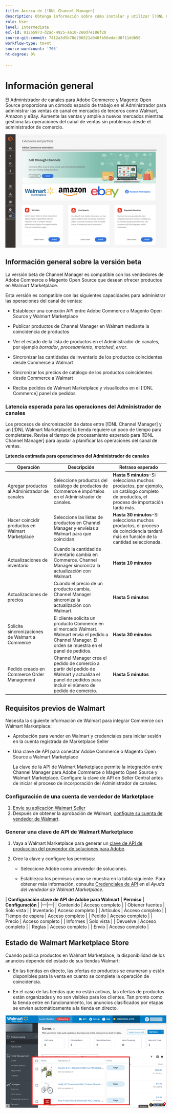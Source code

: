 ```yaml
---
title: Acerca de [!DNL Channel Manager]
description: Obtenga información sobre cómo instalar y utilizar [!DNL Channel Manager] para integrar tiendas de Adobe Commerce y Magento Open Source con mercados de terceros, y crear un canal de ventas para administrar ofertas de venta, precios, inventarios y ventas sin problemas desde su administrador de comercio.
role: User
level: Intermediate
exl-id: 91265973-d2ad-4925-aa10-260d7e186f20
source-git-commit: 7412a3d5b78e206521a048fb56edacd8f11ddb58
workflow-type: tm+mt
source-wordcount: '705'
ht-degree: 0%

---
```


# Información general

El Administrador de canales para Adobe Commerce y Magento Open Source proporciona un cómodo espacio de trabajo en el Administrador para administrar las ventas de canal en mercados de terceros como Walmart, Amazon y eBay. Aumente las ventas y amplíe a nuevos mercados mientras gestiona las operaciones del canal de ventas sin problemas desde el administrador de comercio.

![[!DNL Channel Manager] vista de administración de extensiones](assets/channel-manager-admin-entry-page.png)

## Información general sobre la versión beta

La versión beta de Channel Manager es compatible con los vendedores de Adobe Commerce o Magento Open Source que desean ofrecer productos en Walmart Marketplace.

Esta versión es compatible con las siguientes capacidades para administrar las operaciones del canal de ventas:

* Establecer una conexión API entre Adobe Commerce o Magento Open Source y Walmart Marketplace

* Publicar productos de Channel Manager en Walmart mediante la coincidencia de productos

* Ver el estado de la lista de productos en el Administrador de canales, por ejemplo *borrador*, *procesamiento*, *matched*, *error*.

* Sincronizar las cantidades de inventario de los productos coincidentes desde Commerce a Walmart

* Sincronizar los precios de catálogo de los productos coincidentes desde Commerce a Walmart

* Reciba pedidos de Walmart Marketplace y visualícelos en el [!DNL Commerce] panel de pedidos

### Latencia esperada para las operaciones del Administrador de canales

Los procesos de sincronización de datos entre [!DNL Channel Manager] y un [!DNL Walmart Marketplace] la tienda requiere un poco de tiempo para completarse. Revise el tiempo de procesamiento esperado para [!DNL Channel Manager] para ayudar a planificar las operaciones del canal de ventas.

**Latencia estimada para operaciones del Administrador de canales**

| **Operación** | **Descripción** | **Retraso esperado** |
|--------------------------------------------|-----------------------------------------------------------------------------------------------------------------------------------------------|---------------------------------------------------------------------------------------------------------------------------|
| Agregar productos al Administrador de canales | Seleccione productos del catálogo de productos de Commerce e impórtelos en el Administrador de canales. | **Hasta 5 minutos**-Si selecciona muchos productos, por ejemplo, un catálogo completo de productos, el proceso de importación tarda más. |
| Hacer coincidir productos en Walmart Marketplace | Seleccione las listas de productos en Channel Manager y envíelas a Walmart para que coincidan. | **Hasta 30 minutos**-Si selecciona muchos productos, el proceso de coincidencia tardará más en función de la cantidad seleccionada. |
| Actualizaciones de inventario | Cuando la cantidad de inventario cambia en Commerce. Channel Manager sincroniza la actualización con Walmart. | **Hasta 10 minutos** |
| Actualizaciones de precios | Cuando el precio de un producto cambia, Channel Manager sincroniza la actualización con Walmart. | **Hasta 5 minutos** |
| Solicite sincronizaciones de Walmart a Commerce | El cliente solicita un producto Commerce en el mercado Walmart. Walmart envía el pedido a Channel Manager. El orden se muestra en el panel de pedidos. | **Hasta 30 minutos** |
| Pedido creado en Commerce Order Management | Channel Manager crea el pedido de comercio a partir del pedido de Walmart y actualiza el panel de pedidos para incluir el número de pedido de comercio. | **Hasta 5 minutos** |

## Requisitos previos de Walmart

Necesita la siguiente información de Walmart para integrar Commerce con Walmart Marketplace:

* Aprobación para vender en Walmart y credenciales para iniciar sesión en la cuenta registrada de Marketplace Seller

* Una clave de API para conectar Adobe Commerce o Magento Open Source a Walmart Marketplace

   La clave de la API de Walmart Marketplace permite la integración entre Channel Manager para Adobe Commerce o Magento Open Source y Walmart Marketplace. Configure la clave de API en Seller Central antes de iniciar el proceso de incorporación del Administrador de canales.

### Configuración de una cuenta de vendedor de Marketplace

1. [Envíe su aplicación Walmart Seller](https://marketplace-apply.walmart.com/apply?id=0014M00001zivMpQAI)
2. Después de obtener la aprobación de Walmart, [configure su cuenta de vendedor de Walmart](https://sellerhelp.walmart.com/seller/s/guide?article=000008219).

### Generar una clave de API de Walmart Marketplace

1. Vaya a Walmart Marketplace para generar un [clave de API de producción del proveedor de soluciones para Adobe](https://developer.walmart.com/#preloginModal?redirectUri=https%3A%2F%2Fdeveloper.walmart.com%2Faccount%2FgenerateKey).

1. Cree la clave y configure los permisos:

   * Seleccione Adobe como proveedor de soluciones.

   * Establezca los permisos como se muestra en la tabla siguiente. Para obtener más información, consulte [Credenciales de API](https://sellerhelp.walmart.com/seller/s/guide?article=000006422) en el *Ayuda del vendedor de Walmart Marketplace*.

&#x200B;|    **Configuración clave de API de Adobe para Walmart**
&#x200B;| **Permiso** | **Configuración** | |—|—| | Contenido | Acceso completo | | Obtener fuentes | Solo vista | | Inventario | Acceso completo | | Artículos | Acceso completo | | Tiempo de espera | Acceso completo | | Pedido | Acceso completo | | Precio | Acceso completo | | Informes | Solo vista | | Devuelve | Acceso completo | | Reglas | Acceso completo | | Envío | Acceso completo |

## Estado de Walmart Marketplace Store

Cuando publica productos en Walmart Marketplace, la disponibilidad de los anuncios depende del estado de sus tiendas Walmart:

* En las tiendas en directo, las ofertas de productos se enumeran y están disponibles para la venta en cuanto se complete la operación de coincidencia.

* En el caso de las tiendas que no están activas, las ofertas de productos están organizadas y no son visibles para los clientes. Tan pronto como la tienda entre en funcionamiento, los anuncios clasificados por etapas se envían automáticamente a la tienda en directo.


![[!DNL Walmart Seller Central] productos clasificados](assets/walmart-seller-central-staged.png)
